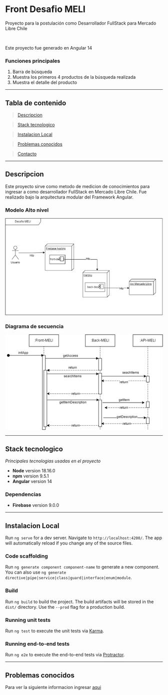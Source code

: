 # Front Desafio MELI

<p>Proyecto para la postulación como Desarrollador FullStack para Mercado Libre Chile</p><br/>
<p>Este proyecto fue generado en Angular 14</p>

### **Funciones principales**
  1. Barra de búsqueda
  2. Muestra los primeros 4 productos de la búsqueda realizada
  3. Muestra el detalle del producto

---

## Tabla de contenido

>[Descripcion](#descripcion)

>[Stack tecnologico](#stack-tecnologico)

>[Instalacion Local](#instalacion-local)

>[Problemas conocidos](#problemas-conocidos)

>[Contacto](#contacto)

---

## Descripcion

<p>
Este proyecto sirve como metodo de medicion de conocimientos para ingresar a como desarrollador FullStack en Mercado Libre Chile. Fue realizado bajo la arquitectura modular del Framework Angular.
</p>

### Modelo Alto nivel

![Context-model](./docs/context-diagram.png)

### Diagrama de secuencia

![sequence](./docs/sequence-diagram.png)

---

## Stack tecnologico

_Principales tecnologias usadas en el proyecto_

- **Node** version 18.16.0
- **npm** version 9.5.1
- **Angular** version 14

### Dependencias

- **Firebase** version 9.0.0

---

## Instalacion Local

Run `ng serve` for a dev server. Navigate to `http://localhost:4200/`. The app will automatically reload if you change any of the source files.

### Code scaffolding

Run `ng generate component component-name` to generate a new component. You can also use `ng generate directive|pipe|service|class|guard|interface|enum|module`.

### Build

Run `ng build` to build the project. The build artifacts will be stored in the `dist/` directory. Use the `--prod` flag for a production build.

### Running unit tests

Run `ng test` to execute the unit tests via [Karma](https://karma-runner.github.io).

### Running end-to-end tests

Run `ng e2e` to execute the end-to-end tests via [Protractor](http://www.protractortest.org/).

---

## Problemas conocidos

Para ver la siguiente informacion ingresar [aqui](./docs/TROUBLESHOOTING.md)
